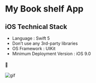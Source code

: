 # My Book shelf App 

## iOS Technical Stack
* Language : Swift 5
* Don’t use any 3rd-party libraries
* OS Framework : UIKit
* Minimum Deployment Version : iOS 9.0

#### 📖
![gif](mybook.gif)
